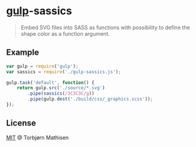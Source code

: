 # [gulp](https://github.com/wearefractal/gulp)-sassics

> Embed SVG files into SASS as functions with possibility to define the shape color as a function argument.

## Example

```js
var gulp = require('gulp');
var sassics = require('./gulp-sassics.js');

gulp.task('default', function() {
    return gulp.src('./source/*.svg')
    	.pipe(sassics(/3C3C3C/g))
        .pipe(gulp.dest('./build/css/_graphics.scss'));
});
```

## License

[MIT](http://en.wikipedia.org/wiki/MIT_License) @ Torbjørn Mathisen